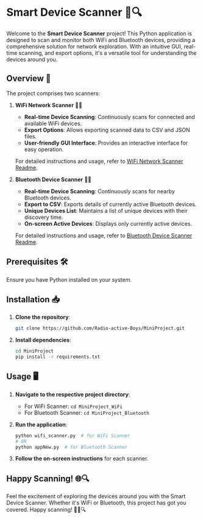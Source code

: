 # Smart Device Scanner 📡🔍

Welcome to the **Smart Device Scanner** project! This Python application is designed to scan and monitor both WiFi and Bluetooth devices, providing a comprehensive solution for network exploration. With an intuitive GUI, real-time scanning, and export options, it's a versatile tool for understanding the devices around you.

## Overview 🚀

The project comprises two scanners:

1. **WiFi Network Scanner** 📡🌐

   - **Real-time Device Scanning**: Continuously scans for connected and available WiFi devices.
   - **Export Options**: Allows exporting scanned data to CSV and JSON files.
   - **User-friendly GUI Interface**: Provides an interactive interface for easy operation.

   For detailed instructions and usage, refer to [WiFi Network Scanner Readme](MiniProject_WiFi/README.md).

2. **Bluetooth Device Scanner** 📡🔵

   - **Real-time Device Scanning**: Continuously scans for nearby Bluetooth devices.
   - **Export to CSV**: Exports details of currently active Bluetooth devices.
   - **Unique Devices List**: Maintains a list of unique devices with their discovery time.
   - **On-screen Active Devices**: Displays only currently active devices.

   For detailed instructions and usage, refer to [Bluetooth Device Scanner Readme](MiniProject_Bluetooth/README.md).

## Prerequisites 🛠️

Ensure you have Python installed on your system.

## Installation 📥

1. **Clone the repository**:

   ```bash
   git clone https://github.com/Radio-active-Boys/MiniProject.git
   ```

2. **Install dependencies**:

   ```bash
   cd MiniProject
   pip install -r requirements.txt
   ```

## Usage 🖥️

1. **Navigate to the respective project directory**:

   - For WiFi Scanner: `cd MiniProject_WiFi`
   - For Bluetooth Scanner: `cd MiniProject_Bluetooth`

2. **Run the application**:

   ```bash
   python wifi_scanner.py  # for WiFi Scanner
   # OR
   python appNew.py  # for Bluetooth Scanner
   ```

3. **Follow the on-screen instructions** for each scanner.

## Happy Scanning! 🌐🔍

Feel the excitement of exploring the devices around you with the Smart Device Scanner. Whether it's WiFi or Bluetooth, this project has got you covered. Happy scanning! 🚀📡🔍

